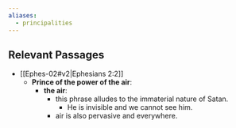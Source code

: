 ```yaml
---
aliases:
  - principalities
---
```

## Relevant Passages
- [[Ephes-02#v2|Ephesians 2:2]] 
	- **Prince of the power of the air**: 
		- **the air**: 
			- this phrase alludes to the immaterial nature of Satan. 
				- He is invisible and we cannot see him. 
			- air is also pervasive and everywhere. 